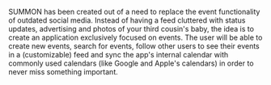 SUMMON has been created out of a need to replace the event functionality of outdated social media. Instead of having a feed cluttered with status updates, advertising and photos of your third cousin's baby, the idea is to create an application exclusively focused on events. The user will be able to create new events, search for events, follow other users to see their events in a (customizable) feed and sync the app's internal calendar with commonly used calendars (like Google and Apple's calendars) in order to never miss something important. 


